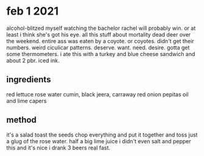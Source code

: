 # feb 1 2021

alcohol-blitzed myself
watching the bachelor
rachel will probably win. or at least i think she's got his eye.
all this stuff about mortality
dead deer over the weekend. entire ass was eaten by a coyote. or coyotes. didn't get their numbers.
weird ciculicar patterns.
deserve. want. need. desire. gotta get some thermometers.
i ate this with a turkey and blue cheese sandwich and about 2 pbr. iced ink.


## ingredients

red lettuce
rose water
cumin, black jeera, carraway
red onion
pepitas
oil and lime
capers


## method

it's a salad
toast the seeds
chop everything and put it together and toss
just a glug of the rose water.
half a big lime juice
i didn't even salt and pepper this and it's nice
i drank 3 beers real fast.